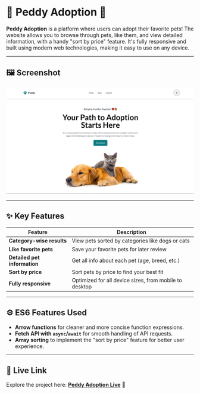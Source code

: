 # 🐾 Peddy Adoption 🐾

**Peddy Adoption** is a platform where users can adopt their favorite pets! The website allows you to browse through pets, like them, and view detailed information, with a handy "sort by price" feature. It's fully responsive and built using modern web technologies, making it easy to use on any device.

---

## 🖼️ Screenshot
![Peddy Adoption Preview](./images/temp.png)

---

## ✨ Key Features
| Feature                         | Description                                      |
|----------------------------------|--------------------------------------------------|
| **Category-wise results**        | View pets sorted by categories like dogs or cats |
| **Like favorite pets**           | Save your favorite pets for later review         |
| **Detailed pet information**     | Get all info about each pet (age, breed, etc.)   |
| **Sort by price**                | Sort pets by price to find your best fit         |
| **Fully responsive**             | Optimized for all device sizes, from mobile to desktop |

---

## ⚙️ ES6 Features Used
- **Arrow functions** for cleaner and more concise function expressions.
- **Fetch API with `async`/`await`** for smooth handling of API requests.
- **Array sorting** to implement the "sort by price" feature for better user experience.

---

## 🚀 Live Link
Explore the project here: [**Peddy Adoption Live**](https://ph-assignment-6-peddy-adaption.netlify.app/) 🔗
